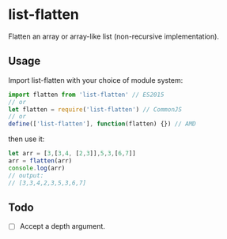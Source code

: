list-flatten
============

Flatten an array or array-like list (non-recursive implementation).

Usage
-----

Import list-flatten with your choice of module system:

```js
import flatten from 'list-flatten' // ES2015
// or
let flatten = require('list-flatten') // CommonJS
// or
define(['list-flatten'], function(flatten) {}) // AMD
```

then use it:

```js
let arr = [3,[3,4, [2,3]],5,3,[6,7]]
arr = flatten(arr)
console.log(arr)
// output:
// [3,3,4,2,3,5,3,6,7]
```

Todo
----

- [ ] Accept a depth argument.
